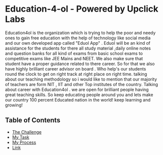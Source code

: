 # Education-4-ol - Powered by Upclick Labs

Education4ol is the organization which is trying to help the poor and needy ones to gain free education with the help of technology like social media and our own developed app called "Eduol App" . Eduol will be an kind of assistance for the students for there all study material ,daily online notes and question banks for all kind of exams from basic school exams to competitive exams like JEE Mains and NEET. We also make sure that student have a proper guidance related to there career. So for that we also have highly brilliant career advisor on board . Who help's our students round the clock to get on right track at right place on right time. talking about our teaching methodology so i would like to mention that our majority of teachers are form NIT , IIT and other Top institutes of the country. Talking about career with Education4ol . we are open for brilliant people having great teaching skills. So keep educating people around you and lets make our country 100 percent Educated nation in the world! keep learning and growing!

## Table of Contents

- [The Challenge](#the-challenge)
- [My Task](#mu-task)
- [My Process](#my-process)
- [Link](#link)


